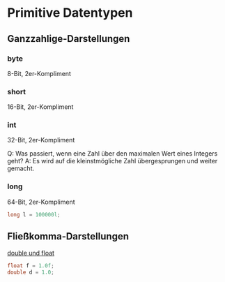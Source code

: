 # Primitive Datentypen

## Ganzzahlige-Darstellungen

### byte

8-Bit, 2er-Kompliment

### short

16-Bit, 2er-Kompliment

### int

32-Bit, 2er-Kompliment

Q: Was passiert, wenn eine Zahl über den maximalen Wert eines Integers geht?
A: Es wird auf die kleinstmögliche Zahl übergesprungen und weiter gemacht.
<!--ID: 1758956803435-->

### long

64-Bit, 2er-Kompliment

```java
long l = 100000l;
```

## Fließkomma-Darstellungen

[double und float](Fließpunkt-Darstellung.md)

```java
float f = 1.0f;
double d = 1.0;
```
